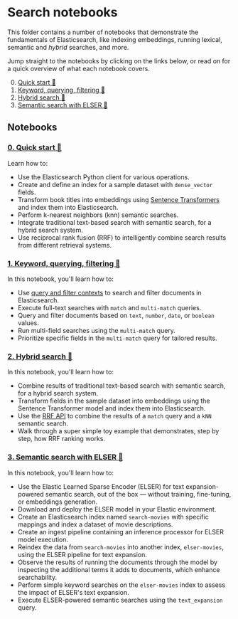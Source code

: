 # Search notebooks

This folder contains a number of notebooks that demonstrate the fundamentals of Elasticsearch, like indexing embeddings, running lexical, semantic and _hybrid_ searches, and more.

Jump straight to the notebooks by clicking on the links below, or read on for a quick overview of what each notebook covers.

0. [Quick start 🔗](./00-quick-start.ipynb)
1. [Keyword, querying, filtering 🔗](./01-keyword-querying-filtering.ipynb)
2. [Hybrid search 🔗](./02-hybrid-search.ipynb)
3. [Semantic search with ELSER 🔗](./03-ELSER.ipynb)




## Notebooks

### [0. Quick start 🔗](./00-quick-start.ipynb)

Learn how to:

- Use the Elasticsearch Python client for various operations.
- Create and define an index for a sample dataset with `dense_vector` fields.
- Transform book titles into embeddings using [Sentence Transformers](https://www.sbert.net) and index them into Elasticsearch.
- Perform k-nearest neighbors (knn) semantic searches.
- Integrate traditional text-based search with semantic search, for a hybrid search system.
- Use reciprocal rank fusion (RRF) to intelligently combine search results from different retrieval systems.

### [1. Keyword, querying, filtering 🔗](./01-keyword-querying-filtering.ipynb)

In this notebook, you'll learn how to:

- Use [query and filter contexts](https://www.elastic.co/guide/en/elasticsearch/reference/current/query-filter-context.html) to search and filter documents in Elasticsearch.
- Execute full-text searches with `match` and `multi-match` queries.
- Query and filter documents based on `text`, `number`, `date`, or `boolean` values.
- Run multi-field searches using the `multi-match` query.
- Prioritize specific fields in the `multi-match` query for tailored results.


### [2. Hybrid search 🔗](./02-hybrid-search.ipynb)

In this notebook, you'll learn how to:

- Combine results of traditional text-based search with semantic search, for a hybrid search system.
- Transform fields in the sample dataset into embeddings using the Sentence Transformer model and index them into Elasticsearch.
- Use the [RRF API](https://www.elastic.co/guide/en/elasticsearch/reference/current/rrf.html#rrf-api) to combine the results of a `match` query and a `kNN` semantic search.
- Walk through a super simple toy example that demonstrates, step by step, how RRF ranking works.

### [3. Semantic search with ELSER 🔗](./03-ELSER.ipynb)

In this notebook, you'll learn how to:

- Use the Elastic Learned Sparse Encoder (ELSER) for text expansion-powered semantic search, out of the box — without training, fine-tuning, or embeddings generation.
- Download and deploy the ELSER model in your Elastic environment.
- Create an Elasticsearch index named `search-movies` with specific mappings and index a dataset of movie descriptions.
- Create an ingest pipeline containing an inference processor for ELSER model execution.
- Reindex the data from `search-movies` into another index, `elser-movies`, using the ELSER pipeline for text expansion.
- Observe the results of running the documents through the model by inspecting the additional terms it adds to documents, which enhance searchability.
- Perform simple keyword searches on the `elser-movies` index to assess the impact of ELSER's text expansion.
- Execute ELSER-powered semantic searches using the `text_expansion` query.